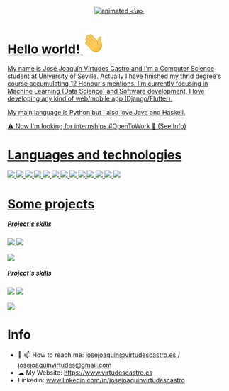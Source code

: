 <p align="center">
  <a href="https://www.virtudescastro.es"> <img src="https://github.com/JoaVirtudes19/JoaVirtudes19/blob/main/topName.gif" alt="animated"/> <\a>
</p>


# Hello world! <img src="https://github.com/JoaVirtudes19/JoaVirtudes19/blob/main/Hi.gif" width="50">
My name is José Joaquín Virtudes Castro and I'm a Computer Science student at University of Seville. Actually I have finished my thrid degree's course accumulating 12 Honour's mentions. I’m currently focusing in Machine Learning (Data Science) and Software development, I love developing any kind of web/mobile app (Django/Flutter).
    
 My main language is Python but I also love Java and Haskell.
    
 ⚠️ Now I'm looking for internships #OpenToWork 📩 (See Info)
 
 # Languages and technologies
    
![](https://img.shields.io/badge/Code-Python-informational?style=flat&logo=python&logoColor=white&color=33b0ad)
![](https://img.shields.io/badge/Code-Haskell-informational?style=flat&logo=haskell&logoColor=white&color=33b0ad)
![](https://img.shields.io/badge/Code-Java-informational?style=flat&logo=java&logoColor=white&color=33b0ad)
![](https://img.shields.io/badge/Code-NumPy-informational?style=flat&logo=numpy&logoColor=white&color=33b0ad)
![](https://img.shields.io/badge/Code-Pandas-informational?style=flat&logo=pandas&logoColor=white&color=33b0ad)
![](https://img.shields.io/badge/OS-Linux-informational?style=flat&logo=linux&logoColor=white&color=33b0ad)
![](https://img.shields.io/badge/Framework-Django-informational?style=flat&logo=django&logoColor=white&color=33b0ad)
![](https://img.shields.io/badge/Tools-Docker-informational?style=flat&logo=docker&logoColor=white&color=33b0ad)
![](https://img.shields.io/badge/Cloud-Google_Cloud-informational?style=flat&logo=googlecloud&logoColor=white&color=33b0ad)
![](https://img.shields.io/badge/Shell-Bash-informational?style=flat&logo=gnu-bash&logoColor=white&color=33b0ad)
![](https://img.shields.io/badge/Tools-MariaDB-informational?style=flat&logo=mariadb&logoColor=white&color=33b0ad)
![](https://img.shields.io/badge/Tools-Tensorflow-informational?style=flat&logo=tensorflow&logoColor=white&color=33b0ad)
![](https://img.shields.io/badge/Tools-Scikit_learn-informational?style=flat&logo=scikitlearn&logoColor=white&color=33b0ad)
    
# Some projects
 ##### Project's skills 
![](https://img.shields.io/badge/Code-Python-informational?style=flat&logo=python&logoColor=white&color=33b0ad)
![](https://img.shields.io/badge/Framework-Django-informational?style=flat&logo=django&logoColor=white&color=33b0ad)


<a href="https://github.com/JoaVirtudes19/ALLGAMESAII-Django-WebScraping-IR">
  <img align="center" src="https://github-readme-stats.vercel.app/api/pin/?username=JoaVirtudes19&repo=ALLGAMESAII-Django-WebScraping-IR&title_color=ffffff&text_color=c9cacc&icon_color=33b0ad&bg_color=1d1f21" />
</a>
    
##### Project's skills 
![](https://img.shields.io/badge/Code-Python-informational?style=flat&logo=python&logoColor=white&color=33b0ad)
![](https://img.shields.io/badge/OS-Linux-informational?style=flat&logo=linux&logoColor=white&color=33b0ad)

<a href="https://github.com/JoaVirtudes19/OdooTelegram">
  <img align="center" src="https://github-readme-stats.vercel.app/api/pin/?username=JoaVirtudes19&repo=OdooTelegram&title_color=ffffff&text_color=c9cacc&icon_color=33b0ad&bg_color=1d1f21" />
</a>
    
# Info
- 💬 📫 How to reach me: josejoaquin@virtudescastro.es / josejoaquinvirtudes@gmail.com
- ☁ My Website: https://www.virtudescastro.es
- Linkedin: www.linkedin.com/in/josejoaquinvirtudescastro
